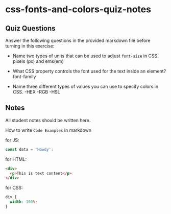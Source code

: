 # css-fonts-and-colors-quiz-notes

## Quiz Questions

Answer the following questions in the provided markdown file before turning in this exercise:

- Name two types of units that can be used to adjust `font-size` in CSS.
  pixels (px) and ems(em)

- What CSS property controls the font used for the text inside an element?
  font-family

- Name three different types of values you can use to specify colors in CSS.
  -HEX
  -RGB
  -HSL

## Notes

All student notes should be written here.

How to write `Code Examples` in markdown

for JS:

```js
const data = 'Howdy';
```

for HTML:

```html
<div>
  <p>This is text content</p>
</div>
```

for CSS:

```css
div {
  width: 100%;
}
```
